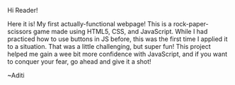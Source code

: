 Hi Reader!

Here it is! My first actually-functional webpage! 
This is a rock-paper-scissors game made using HTML5, CSS, and JavaScript. 
While I had practiced how to use buttons in JS before, this was the first time I applied it to a situation. That was a little challenging, but super fun!
This project helped me gain a wee bit more confidence with JavaScript, and if you want to conquer your fear, go ahead and give it a shot!

~Aditi